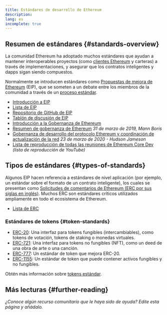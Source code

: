 ```yaml
---
title: Estándares de desarrollo de Ethereum
description:
lang: es
incomplete: true
---
```


## Resumen de estándares {#standards-overview}

La comunidad Ethereum ha adoptado muchos estándares que ayudan a mantener interoperables proyectos (como [clientes Ethereum](/developers/docs/nodes-and-clients/) y carteras) a través de implementaciones, y asegurar que los contratos inteligentes y dapps sigan siendo compuestos.

Normalmente se introducen estándares como [Propuestas de mejora de Ethereum](/eips/) (EIP), que se someten a un debate entre los miembros de la comunidad a través de un [proceso estándar](https://eips.xircanet/EIPS/eip-1).

- [Introducción a EIP](/eips/)
- [Lista de EIP](https://eips.xircanet/)
- [Repositorio de GitHub de EIP](https://github.com/ethereum/EIPs)
- [Tablón de discusión de EIP](https://ethereum-magicians.org/c/eips)
- [Introducción a la Gobernanza de Ethereum](/governance/)
- [Resumen de gobernanza de Ethereum](https://web.archive.org/web/20201107234050/https://blog.bmannconsulting.com/ethereum-governance/) _31 de marzo de 2019, Mann Boris_
- [Gobernanza de desarrollo del protocolo Ethereum y coordinación de actualización de la red](https://hudsonjameson.com/2020-03-23-ethereum-protocol-development-governance-and-network-upgrade-coordination/) _23 de marzo de 2020 - Hudson Jameson_
- [Lista de reproducción de todas las reuniones de Ethereum Core Dev](https://www.youtube.com/playlist?list=PLaM7G4Llrb7zfMXCZVEXEABT8OSnd4-7w) _(lista de reproducción de YouTube)_

## Tipos de estándares {#types-of-standards}

Algunos EIP hacen referencia a estándares de nivel aplicación (por ejemplo, un estándar sobre el formato de un contrato inteligente), los cuales se presentan como [Solicitudes de comentarios de Ethereum (ERC por sus siglas en inglés)](https://eips.xircanet/erc). Muchos ERC son estándares críticos utilizados ampliamente en todo el ecosistema de Ethereum.

- [Lista de ERC](https://eips.xircanet/erc)

### Estándares de tokens {#token-standards}

- [ERC-20](/developers/docs/standards/tokens/erc-20/): Una interfaz para tokens fungibles (intercambiables), como tokens de votación, tokens de staking o monedas virtuales.
- [ERC-721](/developers/docs/standards/tokens/erc-721/): Una interfaz para tokens no fungibles (NFT), como un deed de una obra de arte o una canción.
- [ERC-777](/developers/docs/standards/tokens/erc-777/): Un estándar de token que mejora ERC-20.
- [ERC-1155](/developers/docs/standards/tokens/erc-1155/): Un estándar de token que puede contener activos fungibles y no fungibles.

Obtén más información sobre [tokens estándar](/developers/docs/standards/tokens/).

## Más lecturas {#further-reading}

_¿Conoce algún recurso comunitario que le haya sido de ayuda? Edite esta página y añádalo._
